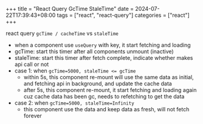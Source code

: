 +++
title = "React Query GcTime StaleTime"
date = 2024-07-22T17:39:43+08:00
tags = ["react", "react-query"]
categories = ["react"]
+++

react query `gcTime / cacheTime` vs `staleTime`

- when a component use `useQuery` with key, it start fetching and loading
- gcTime: start this timer after all components unmount (inactive)
- staleTime: start this timer after fetch complete, indicate whether makes api call or not
- case 1: when `gcTime=5000, staleTime <= gcTime`
    - within 5s, this component re-mount will use the same data as initial, and fetching api in background, and update the cache data
    - after 5s, this component re-mount, it start fetching and loading again cuz cache data has been gc, needs to refetching to get the data
- case 2: when `gcTime=5000, staleTime=Infinity`
    - this component use the data and keep data as fresh, will not fetch forever
